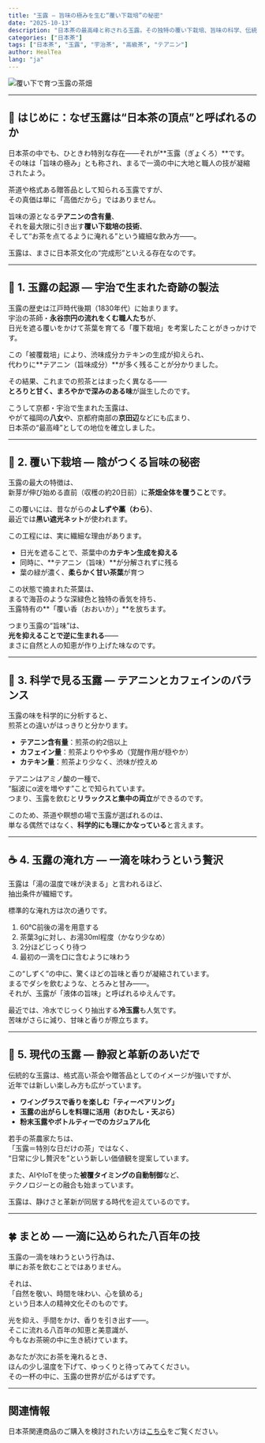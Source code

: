 ```yaml
---
title: "玉露 ― 旨味の極みを生む“覆い下栽培”の秘密"
date: "2025-10-13"
description: "日本茶の最高峰と称される玉露。その独特の覆い下栽培、旨味の科学、伝統と革新の製法、そして味わい方までを詳しく解説します。"
categories: ["日本茶"]
tags: ["日本茶", "玉露", "宇治茶", "高級茶", "テアニン"]
author: HealTea
lang: "ja"
---
```


![覆い下で育つ玉露の茶畑](/blog/2025-10-13-gyokuro.jpg)

---

## 🍃 はじめに：なぜ玉露は“日本茶の頂点”と呼ばれるのか

日本茶の中でも、ひときわ特別な存在――それが**玉露（ぎょくろ）**です。  
その味は「旨味の極み」とも称され、まるで一滴の中に大地と職人の技が凝縮されたよう。  

茶道や格式ある贈答品として知られる玉露ですが、  
その真価は単に「高価だから」ではありません。  

旨味の源となる**テアニンの含有量**、  
それを最大限に引き出す**覆い下栽培の技術**、  
そして“お茶を点てるように淹れる”という繊細な飲み方――。  

玉露は、まさに日本茶文化の“完成形”といえる存在なのです。

---

## 🏯 1. 玉露の起源 ― 宇治で生まれた奇跡の製法

玉露の歴史は江戸時代後期（1830年代）に始まります。  
宇治の茶師・**永谷宗円の流れをくむ職人たち**が、  
日光を遮る覆いをかけて茶葉を育てる「覆下栽培」を考案したことがきっかけです。  

この「被覆栽培」により、渋味成分カテキンの生成が抑えられ、  
代わりに**テアニン（旨味成分）**が多く残ることが分かりました。  

その結果、これまでの煎茶とはまったく異なる――  
**とろりと甘く、まろやかで深みのある味**が誕生したのです。  

こうして京都・宇治で生まれた玉露は、  
やがて福岡の**八女**や、京都府南部の**京田辺**などにも広まり、  
日本茶の“最高峰”としての地位を確立しました。

---

## 🌿 2. 覆い下栽培 ― 陰がつくる旨味の秘密

玉露の最大の特徴は、  
新芽が伸び始める直前（収穫の約20日前）に**茶畑全体を覆うこと**です。  

この覆いには、昔ながらの**よしずや藁（わら）**、  
最近では**黒い遮光ネット**が使われます。  

この工程には、実に繊細な理由があります。  

- 日光を遮ることで、茶葉中の**カテキン生成を抑える**  
- 同時に、**テアニン（旨味）**が分解されずに残る  
- 葉の緑が濃く、**柔らかく甘い茶葉**が育つ  

この状態で摘まれた茶葉は、  
まるで海苔のような深緑色と独特の香気を持ち、  
玉露特有の**「覆い香（おおいか）」**を放ちます。  

つまり玉露の“旨味”は、  
**光を抑えることで逆に生まれる**――  
まさに自然と人の知恵が作り上げた味なのです。

---

## 🔬 3. 科学で見る玉露 ― テアニンとカフェインのバランス

玉露の味を科学的に分析すると、  
煎茶との違いがはっきりと分かります。

- **テアニン含有量**：煎茶の約2倍以上  
- **カフェイン量**：煎茶よりやや多め（覚醒作用が穏やか）  
- **カテキン量**：煎茶より少なく、渋味が控えめ  

テアニンはアミノ酸の一種で、  
“脳波にα波を増やす”ことで知られています。  
つまり、玉露を飲むと**リラックスと集中の両立**ができるのです。  

このため、茶道や瞑想の場で玉露が選ばれるのは、  
単なる偶然ではなく、**科学的にも理にかなっている**と言えます。

---

## ☕ 4. 玉露の淹れ方 ― 一滴を味わうという贅沢

玉露は「湯の温度で味が決まる」と言われるほど、  
抽出条件が繊細です。  

標準的な淹れ方は次の通りです。

1. 60℃前後の湯を用意する  
2. 茶葉3gに対し、お湯30ml程度（かなり少なめ）  
3. 2分ほどじっくり待つ  
4. 最初の一滴を口に含むように味わう  

この“しずく”の中に、驚くほどの旨味と香りが凝縮されています。  
まるでダシを飲むような、とろみと甘み――。  
それが、玉露が「液体の旨味」と呼ばれるゆえんです。  

最近では、冷水でじっくり抽出する**冷玉露**も人気です。  
苦味がさらに減り、甘味と香りが際立ちます。

---

## 🌸 5. 現代の玉露 ― 静寂と革新のあいだで

伝統的な玉露は、格式高い茶会や贈答品としてのイメージが強いですが、  
近年では新しい楽しみ方も広がっています。

- **ワイングラスで香りを楽しむ「ティーペアリング」**  
- **玉露の出がらしを料理に活用（おひたし・天ぷら）**  
- **粉末玉露やボトルティーでのカジュアル化**  

若手の茶農家たちは、  
「玉露＝特別な日だけの茶」ではなく、  
“日常に少し贅沢を”という新しい価値観を提案しています。  

また、AIやIoTを使った**被覆タイミングの自動制御**など、  
テクノロジーとの融合も始まっています。  

玉露は、静けさと革新が同居する時代を迎えているのです。

---

## 🍀 まとめ ― 一滴に込められた八百年の技

玉露の一滴を味わうという行為は、  
単にお茶を飲むことではありません。  

それは、  
「自然を敬い、時間を味わい、心を鎮める」  
という日本人の精神文化そのものです。  

光を抑え、手間をかけ、香りを引き出す――。  
そこに流れる八百年の知恵と美意識が、  
今もなお茶碗の中に生き続けています。  

あなたが次にお茶を淹れるとき、  
ほんの少し温度を下げて、ゆっくりと待ってみてください。  
その一杯の中に、玉露の世界が広がるはずです。

---
## 関連情報

日本茶関連商品のご購入を検討されたい方は[こちら](https://www.marketsupporter-ai.com/japanese-tea)をご覧ください。



